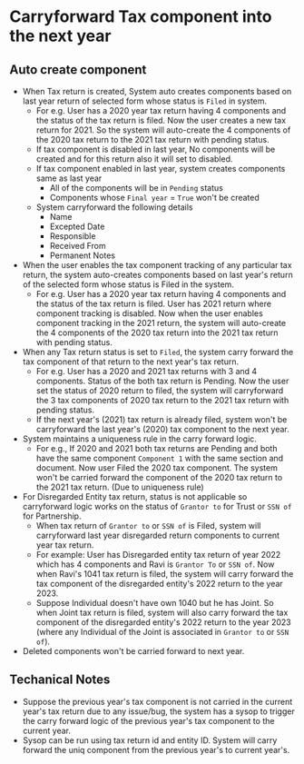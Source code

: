 # Carryforward Tax component into the next year

## Auto create component

- When Tax return is created, System auto creates components based on last year return of selected form whose status is `Filed` in system. 
  - For e.g. User has a 2020 year tax return having 4 components and the status of the tax return is filed. Now the user creates a new tax return for 2021. So the system will auto-create the 4 components of the 2020 tax return to the 2021 tax return with pending status.
  - If tax component is disabled in last year, No components will be created and for this return also it will set to disabled.
  - If tax component enabled in last year, system creates components same as last year
    - All of the components will be in `Pending` status
    - Components whose `Final year` = `True` won't be created
  - System carryforward the following details
    - Name
    - Excepted Date
    - Responsible
    - Received From
    - Permanent Notes
- When the user enables the tax component tracking of any particular tax return, the system auto-creates components based on last year's return of the selected form whose status is Filed in the system.
  - For e.g. User has a 2020 year tax return having 4 components and the status of the tax return is filed. User has 2021 return where component tracking is disabled. Now when the user enables component tracking in the 2021 return, the system will auto-create the 4 components of the 2020 tax return into the 2021 tax return with pending status.
- When any Tax return status is set to `Filed`, the system carry forward the tax component of that return to the next year's tax return.
  - For e.g. User has a 2020 and 2021 tax returns with 3 and 4 components. Status of the both tax return is Pending. Now the user set the status of 2020 return to filed, the system will carryforward the 3 tax components of 2020 tax return to the 2021 tax return with pending status.
  - If the next year's (2021) tax return is already filed, system won't be carryforward the last year's (2020) tax component to the next year.
- System maintains a uniqueness rule in the carry forward logic.
  - For e.g., If 2020 and 2021 both tax returns are Pending and both have the same component `Component 1` with the same section and document. Now user Filed the 2020 tax component. The system won't be carried forward the component of the 2020 tax return to the 2021 tax return. (Due to uniqueness rule)  
- For Disregarded Entity tax return, status is not applicable so carryforward logic works on the status of `Grantor to` for Trust or `SSN of` for Partnership.
  - When tax return of `Grantor to` or `SSN of` is Filed, system will carryforward last year disregarded return components to current year tax return. 
  - For example: User has Disregarded entity tax return of year 2022 which has 4 components and Ravi is `Grantor To` or `SSN of`. Now when Ravi's 1041 tax return is filed, the system will carry forward the tax component of the disregarded entity's 2022 return to the year 2023.
  - Suppose Individual doesn't have own 1040 but he has Joint. So when Joint tax return is filed, system will also carry forward the tax component of the disregarded entity's 2022 return to the year 2023 (where any Individual of the Joint is associated in `Grantor to` or `SSN of`). 
- Deleted components won't be carried forward to next year.


## Techanical Notes
- Suppose the previous year's tax component is not carried in the current year's tax return due to any issue/bug, the system has a sysop to trigger the carry forward logic of the previous year's tax component to the current year. 
- Sysop can be run using tax return id and entity ID. System will carry forward the uniq component from the previous year's to current year's.